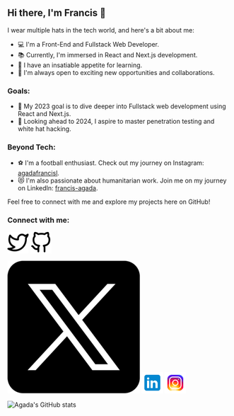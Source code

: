 ## Hi there, I'm Francis 👋

I wear multiple hats in the tech world, and here's a bit about me:

- 💻 I'm a Front-End and Fullstack Web Developer.
- 📚 Currently, I'm immersed in React and Next.js development.
- 🌱 I have an insatiable appetite for learning.
- 💼 I'm always open to exciting new opportunities and collaborations.

### Goals:

- 🥅 My 2023 goal is to dive deeper into Fullstack web development using React and Next.js.
- 🔭 Looking ahead to 2024, I aspire to master penetration testing and white hat hacking.

### Beyond Tech:

- ⚽ I'm a football enthusiast. Check out my journey on Instagram: [agadafrancisl](https://www.instagram.com/agadafrancisl/).
- 😻 I'm also passionate about humanitarian work. Join me on my journey on LinkedIn: [francis-agada](https://www.linkedin.com/in/francis-agada-2295471a0/).

Feel free to connect with me and explore my projects here on GitHub!

### Connect with me:

[![website](./img/twitter-light.svg)](https://twitter.com/agadafrancisl)
[![website](./img/github-light.svg)](https://codestackr.com#gh-light-mode-only)


[![twitter](./img/twitterx.png)](https://twitter.com/agadafrancisl)
[![Linkedin](./img/linkedin.png)](https://www.linkedin.com/in/francis-agada-2295471a0/)
[![Instagram](./img/instagram.png)](https://www.instagram.com/agadafrancisl/)



![Agada's GitHub stats](https://github-readme-stats-five-psi-90.vercel.app/api?username=Agadafrancis&show_icons=true&hide_border=true)
